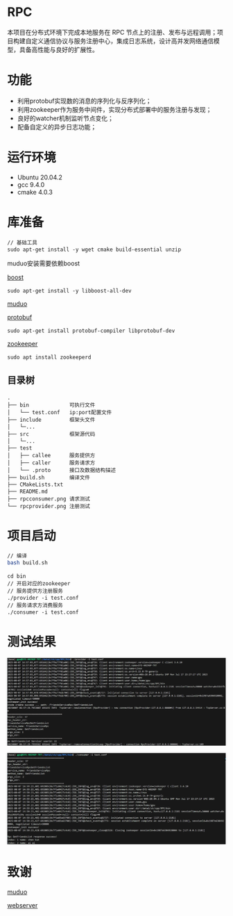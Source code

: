 # RPC
本项目在分布式环境下完成本地服务在 RPC 节点上的注册、发布与远程调用；项目构建自定义通信协议与服务注册中心，集成日志系统，设计高并发网络通信模型，具备高性能与良好的扩展性。

# 功能
* 利用protobuf实现数的消息的序列化与反序列化；
* 利用zookeeper作为服务中间件，实现分布式部署中的服务注册与发现；
* 良好的watcher机制监听节点变化；
* 配备自定义的异步日志功能；

# 运行环境
* Ubuntu 20.04.2
* gcc 9.4.0
* cmake 4.0.3

# 库准备
```shell
// 基础工具
sudo apt-get install -y wget cmake build-essential unzip
```
muduo安装需要依赖boost

[boost](https://www.boost.org/releases/latest/)
```shell
sudo apt-get install -y libboost-all-dev
```
[muduo](https://blog.csdn.net/QIANGWEIYUAN/article/details/89023980) 

[protobuf](https://github.com/google/protobuf)
```shell
sudo apt-get install protobuf-compiler libprotobuf-dev
```

[zookeeper](https://zookeeper.apache.org/releases.html)
```shell
sudo apt install zookeeperd
```

## 目录树
```
.
├── bin             可执行文件
│   └── test.conf   ip:port配置文件
├── include         框架头文件
│   └─...
├── src             框架源代码
│   └─...
├── test           
│   ├── callee      服务提供方
│   ├── caller      服务请求方
│   └── .proto      接口及数据结构描述
├── build.sh        编译文件
├── CMakeLists.txt 
├── README.md
├── rpcconsumer.png 请求测试 
└── rpcprovider.png 注册测试
```

# 项目启动
```bash
// 编译
bash build.sh
```
```shell
cd bin
// 开启对应的zookeeper
// 服务提供方注册服务
./provider -i test.conf
// 服务请求方消费服务
./consumer -i test.conf
```

# 测试结果
![testprovider](https://github.com/cceinhorn/ckRPC/blob/main/rpcprovider.png)

![testconsumer](https://github.com/cceinhorn/ckRPC/blob/main/rpcconsumer.png)

# 致谢
[muduo](https://github.com/chenshuo/muduo)

[webserver](https://github.com/markparticle/WebServer)  
